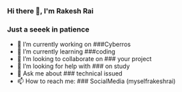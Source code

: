 ### Hi there 👋, I'm Rakesh Rai
### Just a seeek in patience
- 🔭 I’m currently working on ###Cyberros
- 🌱 I’m currently learning ###coding
- 👯 I’m looking to collaborate on ### your project
- 🤔 I’m looking for help with ### on study
- 💬 Ask me about ### technical issued
- 📫 How to reach me: ### SocialMedia (myselfrakeshrai)
